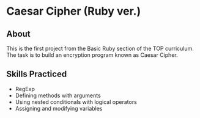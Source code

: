 # Caesar Cipher (Ruby ver.)
## About
This is the first project from the Basic Ruby section of the TOP curriculum. The task is to build an encryption program known as Caesar Cipher.
## Skills Practiced
- RegExp
- Defining methods with arguments
- Using nested conditionals with logical operators
- Assigning and modifying variables
